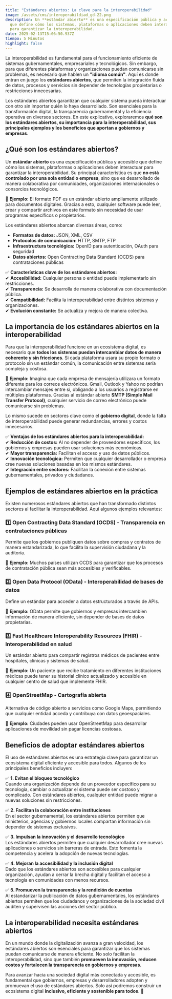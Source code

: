 ```yaml
---
title: "Estándares abiertos: La clave para la interoperabilidad"
image: /assets/cms/interoperabildiad_gd-22.png
description: Un **estándar abierto** es una especificación pública y accesible
  que define cómo los sistemas, plataformas o aplicaciones deben interactuar
  para garantizar la interoperabilidad.
date: 2025-02-13T15:06:50.937Z
tiempo: 5 Minutos
highlight: false
---
```

La interoperabilidad es fundamental para el funcionamiento eficiente de sistemas gubernamentales, empresariales y tecnológicos. Sin embargo, para que diferentes plataformas y organizaciones puedan comunicarse sin problemas, es necesario que hablen un **"idioma común"**. Aquí es donde entran en juego los **estándares abiertos**, que permiten la integración fluida de datos, procesos y servicios sin depender de tecnologías propietarias o restricciones innecesarias.

Los estándares abiertos garantizan que cualquier sistema pueda interactuar con otro sin importar quién lo haya desarrollado. Son esenciales para la transformación digital, la transparencia gubernamental y la eficiencia operativa en diversos sectores. En este explicativo, exploraremos **qué son los estándares abiertos, su importancia para la interoperabilidad, sus principales ejemplos y los beneficios que aportan a gobiernos y empresas**.

## **¿Qué son los estándares abiertos?**

Un **estándar abierto** es una especificación pública y accesible que define cómo los sistemas, plataformas o aplicaciones deben interactuar para garantizar la interoperabilidad. Su principal característica es que **no está controlado por una sola entidad o empresa**, sino que es desarrollado de manera colaborativa por comunidades, organizaciones internacionales o consorcios tecnológicos.

📌 **Ejemplo:** El formato PDF es un estándar abierto ampliamente utilizado para documentos digitales. Gracias a esto, cualquier software puede leer, crear y compartir archivos en este formato sin necesidad de usar programas específicos o propietarios.

Los estándares abiertos abarcan diversas áreas, como:

* **Formatos de datos:** JSON, XML, CSV
* **Protocolos de comunicación:** HTTP, SMTP, FTP
* **Infraestructura tecnológica:** OpenID para autenticación, OAuth para seguridad
* **Datos abiertos:** Open Contracting Data Standard (OCDS) para contrataciones públicas

✅ **Características clave de los estándares abiertos:**\
✔ **Accesibilidad:** Cualquier persona o entidad puede implementarlo sin restricciones.\
✔ **Transparencia:** Se desarrolla de manera colaborativa con documentación pública.\
✔ **Compatibilidad:** Facilita la interoperabilidad entre distintos sistemas y organizaciones.\
✔ **Evolución constante:** Se actualiza y mejora de manera colectiva.

## **La importancia de los estándares abiertos en la interoperabilidad**

Para que la interoperabilidad funcione en un ecosistema digital, es necesario que **todos los sistemas puedan intercambiar datos de manera coherente y sin fricciones**. Si cada plataforma usara su propio formato o protocolo sin un estándar común, la comunicación entre sistemas sería compleja y costosa.

📌 **Ejemplo:** Imagina que cada empresa de mensajería utilizara un formato diferente para los correos electrónicos. Gmail, Outlook y Yahoo no podrían intercambiar mensajes entre sí, obligando a los usuarios a registrarse en múltiples plataformas. Gracias al estándar abierto **SMTP (Simple Mail Transfer Protocol)**, cualquier servicio de correo electrónico puede comunicarse sin problemas.

Lo mismo sucede en sectores clave como el **gobierno digital**, donde la falta de interoperabilidad puede generar redundancias, errores y costos innecesarios.

✅ **Ventajas de los estándares abiertos para la interoperabilidad:**\
✔ **Reducción de costos:** Al no depender de proveedores específicos, los gobiernos y empresas pueden usar soluciones más económicas.\
✔ **Mayor transparencia:** Facilitan el acceso y uso de datos públicos.\
✔ **Innovación tecnológica:** Permiten que cualquier desarrollador o empresa cree nuevas soluciones basadas en los mismos estándares.\
✔ **Integración entre sectores:** Facilitan la conexión entre sistemas gubernamentales, privados y ciudadanos.

## **Ejemplos de estándares abiertos en la práctica**

Existen numerosos estándares abiertos que han transformado distintos sectores al facilitar la interoperabilidad. Aquí algunos ejemplos relevantes:

### **1️⃣ Open Contracting Data Standard (OCDS) - Transparencia en contrataciones públicas**

Permite que los gobiernos publiquen datos sobre compras y contratos de manera estandarizada, lo que facilita la supervisión ciudadana y la auditoría.

📌 **Ejemplo:** Muchos países utilizan OCDS para garantizar que los procesos de contratación pública sean más accesibles y verificables.

### **2️⃣ Open Data Protocol (OData) - Interoperabilidad de bases de datos**

Define un estándar para acceder a datos estructurados a través de APIs.

📌 **Ejemplo:** OData permite que gobiernos y empresas intercambien información de manera eficiente, sin depender de bases de datos propietarias.

### **3️⃣ Fast Healthcare Interoperability Resources (FHIR) - Interoperabilidad en salud**

Un estándar abierto para compartir registros médicos de pacientes entre hospitales, clínicas y sistemas de salud.

📌 **Ejemplo:** Un paciente que recibe tratamiento en diferentes instituciones médicas puede tener su historial clínico actualizado y accesible en cualquier centro de salud que implemente FHIR.

### **4️⃣ OpenStreetMap - Cartografía abierta**

Alternativa de código abierto a servicios como Google Maps, permitiendo que cualquier entidad acceda y contribuya con datos geoespaciales.

📌 **Ejemplo:** Ciudades pueden usar OpenStreetMap para desarrollar aplicaciones de movilidad sin pagar licencias costosas.

## **Beneficios de adoptar estándares abiertos**

El uso de estándares abiertos es una estrategia clave para garantizar un ecosistema digital eficiente y accesible para todos. Algunos de los principales beneficios incluyen:

✅ **1. Evitan el bloqueo tecnológico**\
Cuando una organización depende de un proveedor específico para su tecnología, cambiar o actualizar el sistema puede ser costoso y complicado. Con estándares abiertos, cualquier entidad puede migrar a nuevas soluciones sin restricciones.

✅ **2. Facilitan la colaboración entre instituciones**\
En el sector gubernamental, los estándares abiertos permiten que ministerios, agencias y gobiernos locales compartan información sin depender de sistemas exclusivos.

✅ **3. Impulsan la innovación y el desarrollo tecnológico**\
Los estándares abiertos permiten que cualquier desarrollador cree nuevas aplicaciones o servicios sin barreras de entrada. Esto fomenta la competencia y acelera la adopción de nuevas tecnologías.

✅ **4. Mejoran la accesibilidad y la inclusión digital**\
Dado que los estándares abiertos son accesibles para cualquier organización, ayudan a cerrar la brecha digital y facilitan el acceso a tecnología en comunidades con menos recursos.

✅ **5. Promueven la transparencia y la rendición de cuentas**\
Al estandarizar la publicación de datos gubernamentales, los estándares abiertos permiten que los ciudadanos y organizaciones de la sociedad civil auditen y supervisen las acciones del sector público.

## **La interoperabilidad necesita estándares abiertos**

En un mundo donde la digitalización avanza a gran velocidad, los estándares abiertos son esenciales para garantizar que los sistemas puedan comunicarse de manera eficiente. No solo facilitan la interoperabilidad, sino que también **promueven la innovación, reducen costos y fortalecen la transparencia en gobiernos y empresas**.

Para avanzar hacia una sociedad digital más conectada y accesible, es fundamental que gobiernos, empresas y desarrolladores adopten y promuevan el uso de estándares abiertos. Solo así podremos construir un ecosistema digital **inclusivo, eficiente y sostenible para todos**. 🚀